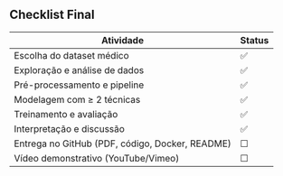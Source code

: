 ## Checklist Final

| Atividade | Status |
|------------|--------|
| Escolha do dataset médico | ✅ | https://www.kaggle.com/datasets/ankushpanday2/heart-attack-prediction-in-indonesia 
| Exploração e análise de dados |  ✅|
| Pré-processamento e pipeline |✅ |
| Modelagem com ≥ 2 técnicas | ✅|
| Treinamento e avaliação | ✅|
| Interpretação e discussão |✅|
| Entrega no GitHub (PDF, código, Docker, README) | ☐ |
| Vídeo demonstrativo (YouTube/Vimeo) | ☐ |
